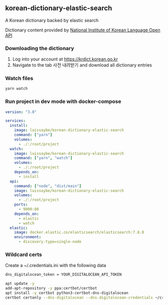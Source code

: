 ## korean-dictionary-elastic-search

A Korean dictionary backed by elastic search

Dictionary content provided by [National Institute of Korean Language Open API](https://krdict.korean.go.kr/openApi/openApiInfo)

### Downloading the dictionary

1. Log into your account at https://krdict.korean.go.kr
2. Navigate to the tab 사전 내려받기 and download all dictionary entries

### Watch files

```bash
yarn watch
```

### Run project in dev mode with docker-compose

```yaml
version: "3.8"

services:
  install:
    image: luissaybe/korean-dictionary-elastic-search
    command: ["yarn"]
    volumes:
      - ./:/root/project
  watch:
    image: luissaybe/korean-dictionary-elastic-search
    command: ["yarn", "watch"]
    volumes:
      - ./:/root/project
    depends_on:
      - install
  api:
    command: ["node", "dist/main"]
    image: luissaybe/korean-dictionary-elastic-search
    volumes:
      - ./:/root/project
    ports:
      - 9000:80
    depends_on:
      - elastic
      - watch
  elastic:
    image: docker.elastic.co/elasticsearch/elasticsearch:7.8.0
    environment:
      - discovery.type=single-node
```

### Wildcard certs

Create a ~/.credentials.ini with the following data

```sh
dns_digitalocean_token = YOUR_DIGITALOCEAN_API_TOKEN
```

```sh
apt update -y
add-apt-repository -y ppa:certbot/certbot
apt install -y certbot python3-certbot-dns-digitalocean
certbot certonly --dns-digitalocean --dns-digitalocean-credentials ~/credentials.ini  -d seoullatte.com -d *.seoullatte.com
```
